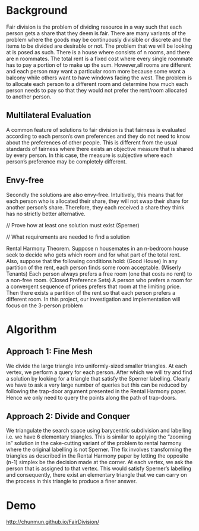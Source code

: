 Background
===
Fair division is the problem of dividing resource in a way such that each person gets a share that they deem is fair. There are many variants of the problem where the goods may be continuously divisible or discrete and the items to be divided are desirable or not.
The problem that we will be looking at is posed as such. There is a house where consists of n rooms, and there are n roommates. The total rent is a fixed cost where every single roommate has to pay a portion of to make up the sum. However,all rooms are different and each person may want a particular room more because some want a balcony while others want to have windows facing the west. 
The problem is to allocate each person to a different room and determine how much each person needs to pay so that they would not prefer the rent/room allocated to another person.

Multilateral Evaluation
---
A common feature of solutions to fair division is that fairness is evaluated according to each person’s own preferences and they do not need to know about the preferences of other people. This is different from the usual standards of fairness where there exists an objective measure that is shared by every person. In this case, the measure is subjective where each person’s preference may be completely different.

Envy-free
---
Secondly the solutions are also envy-free. Intuitively, this means that for each person who is allocated their share, they will not swap their share for another person’s share. Therefore, they each received a share they think has no strictly better alternative.

// Prove how at least one solution must exist (Sperner)

// What requirements are needed to find a solution

Rental Harmony Theorem. Suppose n housemates in an n-bedroom house seek to decide who gets which room and for what part of the total rent. Also, suppose that the following conditions hold:
(Good House) In any partition of the rent, each person finds some room acceptable.
(Miserly Tenants) Each person always prefers a free room (one that costs no rent) to a non-free room.
(Closed Preference Sets) A person who prefers a room for a convergent sequence of prices prefers that room at the limiting price.
Then there exists a partition of the rent so that each person prefers a different room.
In this project, our investigation and implementation will focus on the 3-person problem

Algorithm
===
Approach 1: Fine Mesh
---
We divide the large triangle into uniformly-sized smaller triangles. At each vertex, we perform a query for each person. After which we will try and find a solution by looking for a triangle that satisfy the Sperner labelling.
Clearly we have to ask a very large number of queries but this can be reduced by following the trap-door argument presented in the Rental Harmony paper. Hence we only need to query the points along the path of trap-doors.

Approach 2: Divide and Conquer
---
We triangulate the search space using barycentric subdivision and labelling i.e. we have 6 elementary triangles. This is similar to applying the “zooming in” solution in the cake-cutting variant of the problem to rental harmony where the original labelling is not Sperner. The fix involves transforming the triangles as described in the Rental Harmony paper by letting the opposite (n-1) simplex be the decision made at the corner.
At each vertex, we ask the person that is assigned to that vertex. This would satisfy Sperner’s labelling and consequently, there exist an elementary triangle that we can carry on the process in this triangle to produce a finer answer.

Demo
====
http://chunmun.github.io/FairDivision/
